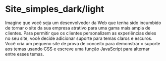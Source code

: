 # Site_simples_dark/light
 Imagine que você seja um desenvolvedor da Web que tenha sido incumbido de tornar o site da sua empresa atrativo para uma gama mais ampla de clientes. Para permitir que os clientes personalizem as experiências deles no seu site, você decide adicionar suporte para temas claros e escuros. Você cria um pequeno site de prova de conceito para demonstrar o suporte aos temas usando CSS e escreve uma função JavaScript para alternar entre esses temas.
